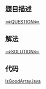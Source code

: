 ## 题目描述

[==>QUESTION<==](https://leetcode.cn/problems/check-if-it-is-a-good-array/description/)

## 解法

[==>SOLUTION<==](https://leetcode.cn/problems/check-if-it-is-a-good-array/solution/jian-cha-hao-shu-zu-by-leetcode-solution-qg2h/)

## 代码

[IsGoodArray.java](https://github.com/Marshal7cc/leetcode-java/blob/master/src/math/IsGoodArray.java)


